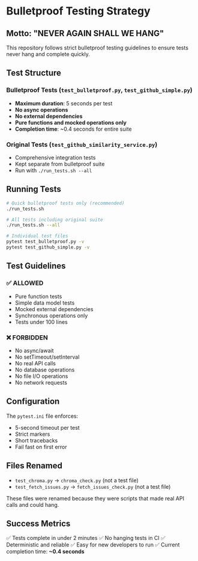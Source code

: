 # Bulletproof Testing Strategy

## Motto: "NEVER AGAIN SHALL WE HANG"

This repository follows strict bulletproof testing guidelines to ensure tests never hang and complete quickly.

## Test Structure

### Bulletproof Tests (`test_bulletproof.py`, `test_github_simple.py`)
- **Maximum duration**: 5 seconds per test
- **No async operations**
- **No external dependencies**
- **Pure functions and mocked operations only**
- **Completion time**: ~0.4 seconds for entire suite

### Original Tests (`test_github_similarity_service.py`)
- Comprehensive integration tests
- Kept separate from bulletproof suite
- Run with `./run_tests.sh --all`

## Running Tests

```bash
# Quick bulletproof tests only (recommended)
./run_tests.sh

# All tests including original suite
./run_tests.sh --all

# Individual test files
pytest test_bulletproof.py -v
pytest test_github_simple.py -v
```

## Test Guidelines

### ✅ ALLOWED
- Pure function tests
- Simple data model tests
- Mocked external dependencies
- Synchronous operations only
- Tests under 100 lines

### ❌ FORBIDDEN
- No async/await
- No setTimeout/setInterval
- No real API calls
- No database operations
- No file I/O operations
- No network requests

## Configuration

The `pytest.ini` file enforces:
- 5-second timeout per test
- Strict markers
- Short tracebacks
- Fail fast on first error

## Files Renamed

- `test_chroma.py` → `chroma_check.py` (not a test file)
- `test_fetch_issues.py` → `fetch_issues_check.py` (not a test file)

These files were renamed because they were scripts that made real API calls and could hang.

## Success Metrics

✅ Tests complete in under 2 minutes
✅ No hanging tests in CI
✅ Deterministic and reliable
✅ Easy for new developers to run
✅ Current completion time: **~0.4 seconds**